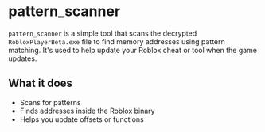 # pattern_scanner

`pattern_scanner` is a simple tool that scans the decrypted `RobloxPlayerBeta.exe` file to find memory addresses using pattern matching. It's used to help update your Roblox cheat or tool when the game updates.

## What it does

- Scans for patterns
- Finds addresses inside the Roblox binary
- Helps you update offsets or functions
